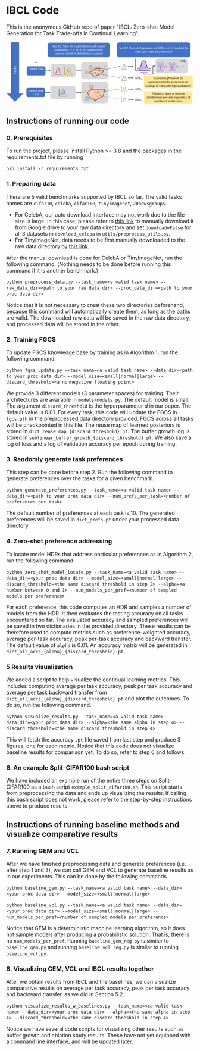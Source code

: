 # IBCL Code

This is the anonymous GitHub repo of paper "IBCL: Zero-shot Model Generation for Task Trade-offs in Continual Learning".

![IBCL Workflow](figs/ibcl_flowchart.png)


## Instructions of running our code

### 0. Prerequisites

To run the project, please install Python >= 3.8 and the packages in the requirements.txt file by running

```
pip install -r requirements.txt
```

### 1. Preparing data

There are 5 valid benchmarks supported by IBCL so far. The valid tasks names are `cifar10`, `celeba`, `cifar100`, `tinyimagenet`, `20newsgroups`.
- For CelebA, our auto download interface may not work due to the file size is large. In this case, please refer to [this link](https://github.com/pytorch/vision/issues/2262) to manually download it from Google drive to your raw data directory
and set `download=False` for all 3 datasets in `download_celeba` in `utils/preprocess_utils.py`.
- For TinyImageNet, data needs to be first manually downloaded to the raw data directory by [this link](http://cs231n.stanford.edu/tiny-imagenet-200.zip).

After the manual download is done for CelebA or TinyImageNet, run the following command. (Nothing needs to be done before running this command if it is another benchmark.)

```
python preprocess_data.py --task_name=<a valid task name> --raw_data_dir=<path to your raw data dir> --proc_data_dir=<path to your proc data dir>
```

Notice that it is not necessary to creat these two directories beforehand, because this command will automatically create them, as long as the paths are valid.
The downloaded raw data will be saved in the raw data directory, and processed data will be stored in the other.


### 2. Training FGCS

To update FGCS knowledge base by training as in Algorithm 1, run the following command.

```
python fgcs_update.py --task_name=<a valid task name> --data_dir=<path to your proc data dir> --model_size=<small|normal|large> --discard_threshold=<a nonnegative floating point>
```

We provide 3 different models (3 parameter spaces) for training. Their architectures are available in `models/models.py`. The default model is small.
The argument `discard_threshold` is the hyperparameter $d$ in our paper. The default value is 0.01.
For every task, this code will update the FGCS in `fgcs.pth` in the preprocessed data directory provided. FGCS across all tasks will be checkpointed in this file.
The reuse map of learned posteriors is stored in `dict_reuse_map_{discard_threshold}.pt`.
The buffer growth log is stored in `sublinear_buffer_growth_{discard_threshold}.pt`.
We also save a log of loss and a log of validation accuracy per epoch during training.


### 3. Randomly generate task preferences

This step can be done before step 2. Run the following command to generate preferences over the tasks for a given benchmark.

```
python generate_preferences.py --task_name=<a valid task name> --data_dir=<path to your proc data dir> --num_prefs_per_task=<number of preferences per task>
```

The default number of preferences at each task is 10. The generated preferences will be saved in `dict_prefs.pt` under your processed data directory.

### 4. Zero-shot preference addressing

To locate model HDRs that address particular preferences as in Algorithm 2, run the following command.

```
python zero_shot_model_locate.py --task_name=<a valid task name> --data_dir=<your proc data dir> --model_size=<small|normal|large> --discard_threshold=<the same discard threshold in step 2> --alpha=<a number between 0 and 1> --num_models_per_pref=<number of sampled models per preference>
```

For each preference, this code computes an HDR and samples a number of models from the HDR.
It then evaluates the testing accuracy on all tasks encountered so far. The evaluated accuracy and sampled preferences will be saved in two dictionaries in the provided directory.
These results can be therefore used to compute metrics such as preference-weighted accuracy, average per-task accuracy, peak per-task accuracy and backward transfer.
The default value of `alpha` is 0.01.
An accuracy matrix will be generated in `dict_all_accs_{alpha}_{discard_threshold}.pt`.

### 5 Results visualization

We added a script to help visualize the continual learning metrics. This includes computing average per task accuracy,
peak per task accuracy and average per task backward transfer from `dict_all_accs_{alpha}_{discard_threshold}.pt` and plot the outcomes. To do so, run the following command.

```
python visualize_results.py --task_name=<a valid task name> --data_dir=<your proc data dir> --alpha=<the same alpha in step 4> --discard_threshold=<the same discard threshold in step 4>
```

This will fetch the accuracy `.pt` file saved from last step and produce 3 figures, one for each metric.
Notice that this code does not visualize baseline results for comparison yet. To do so, refer to step 6 and follows.


### 6. An example Split-CIFAR100 bash script

We have included an example run of the entire three steps on Split-CIFAR100 as a bash script `example_split_cifar100.sh`.
This script starts from preprocessing the data and ends up visualizing the results.
If calling this bash script does not work, please refer to the step-by-step instructions above to produce results.


## Instructions of running baseline methods and visualize comparative results

### 7. Running GEM and VCL

After we have finished preprocessing data and generate preferences (i.e. after step 1 and 3), we can call GEM and VCL to generate baseline results as in our experiments.
This can be done by the following commands.

```
python baseline_gem.py --task_name=<a valid task name> --data_dir=<your proc data dir> --model_size=<small|normal|large>
```

```
python baseline_vcl.py --task_name=<a valid task name> --data_dir=<your proc data dir> --model_size=<small|normal|large> --num_models_per_pref=<number of sampled models per preference>
```

Notice that GEM is a deterministic machine learning algorithm, so it does not sample models after producing a probabilistic solution. 
That is, there is no `num_models_per_pref`. Running `baseline_gem_reg.py` is similar to `baseline_gem.py` and
running `baseline_vcl_reg.py` is similar to running `baseline_vcl.py`.


### 8. Visualizing GEM, VCL and IBCL results together

After we obtain results from IBCL and the baselines, we can visualize comparative results on average per task accuracy,
peak per task accuracy and backward transfer, as we did in Section 5.2.

```
python visualize_results_w_baselines.py --task_name=<ca valid task name> --data_dir=<your proc data dir> --alpha=<the same alpha in step 4> --discard_threshold=<the same discard threshold in step 4>
```

Notice we have several code scripts for visualizing other results such as buffer growth and ablation study results. 
These have not yet equipped with a command line interface, and will be updated later.